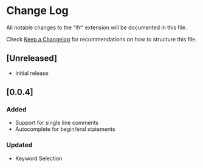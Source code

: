 # Change Log
All notable changes to the "lfr" extension will be documented in this file.

Check [Keep a Changelog](http://keepachangelog.com/) for recommendations on how to structure this file.

## [Unreleased]
- Initial release

## [0.0.4]
### Added
- Support for single line comments
- Autocomplete for begin/end statements

### Updated
- Keyword Selection

